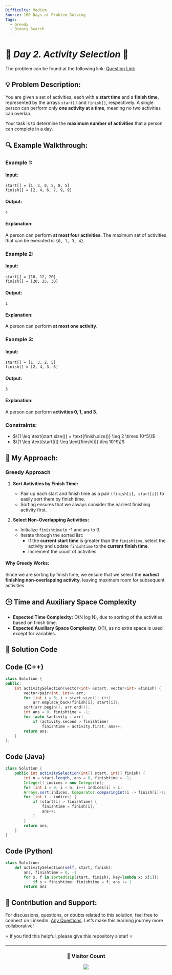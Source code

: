 ```yaml
---
Difficulty: Medium
Source: 160 Days of Problem Solving
Tags:
  - Greedy
  - Binary Search
---
```


# 🚀 _Day 2. Activity Selection_ 🧠

The problem can be found at the following link: [Question Link](https://www.geeksforgeeks.org/batch/gfg-160-problems/track/greedy-gfg-160/problem/activity-selection-1587115620)

## 💡 **Problem Description:**

You are given a set of activities, each with a **start time** and a **finish time**, represented by the arrays `start[]` and `finish[]`, respectively. A single person can perform only **one activity at a time**, meaning no two activities can overlap.

Your task is to determine the **maximum number of activities** that a person can complete in a day.

## 🔍 **Example Walkthrough:**

### **Example 1:**

#### **Input:**

```
start[] = [1, 3, 0, 5, 8, 5]
finish[] = [2, 4, 6, 7, 9, 9]
```

#### **Output:**

```
4
```

#### **Explanation:**

A person can perform **at most four activities**. The maximum set of activities that can be executed is `{0, 1, 3, 4}`.

### **Example 2:**

#### **Input:**

```
start[] = [10, 12, 20]
finish[] = [20, 25, 30]
```

#### **Output:**

```
1
```

#### **Explanation:**

A person can perform **at most one activity**.

### **Example 3:**

#### **Input:**

```
start[] = [1, 3, 2, 5]
finish[] = [2, 4, 3, 6]
```

#### **Output:**

```
3
```

#### **Explanation:**

A person can perform **activities 0, 1, and 3**.

### **Constraints:**

- $\(1 \leq \text{start.size()} = \text{finish.size()} \leq 2 \times 10^5\)$
- $\(1 \leq \text{start[i]} \leq \text{finish[i]} \leq 10^9\)$

## 🎯 **My Approach:**

### **Greedy Approach**

1. **Sort Activities by Finish Time:**

   - Pair up each start and finish time as a pair `(finish[i], start[i])` to easily sort them by finish time.
   - Sorting ensures that we always consider the earliest finishing activity first.

2. **Select Non-Overlapping Activities:**
   - Initialize `finishtime` to -1 and `ans` to 0.
   - Iterate through the sorted list:
     - If the **current start time** is greater than the `finishtime`, select the activity and update `finishtime` to the **current finish time**.
     - Increment the count of activities.

#### **Why Greedy Works:**

Since we are sorting by finish time, we ensure that we select the **earliest finishing non-overlapping activity**, leaving maximum room for subsequent activities.

## 🕒 **Time and Auxiliary Space Complexity**

- **Expected Time Complexity:** O(N log N), due to sorting of the activities based on finish time.
- **Expected Auxiliary Space Complexity:** O(1), as no extra space is used except for variables.

## 📝 **Solution Code**

## **Code (C++)**

```cpp
class Solution {
public:
    int activitySelection(vector<int> &start, vector<int> &finish) {
        vector<pair<int, int>> arr;
        for (int i = 0; i < start.size(); i++)
            arr.emplace_back(finish[i], start[i]);
        sort(arr.begin(), arr.end());
        int ans = 0, finishtime = -1;
        for (auto &activity : arr)
            if (activity.second > finishtime)
                finishtime = activity.first, ans++;
        return ans;
    }
};
```

## **Code (Java)**

```java
class Solution {
    public int activitySelection(int[] start, int[] finish) {
        int n = start.length, ans = 0, finishtime = -1;
        Integer[] indices = new Integer[n];
        for (int i = 0; i < n; i++) indices[i] = i;
        Arrays.sort(indices, Comparator.comparingInt(i -> finish[i]));
        for (int i : indices) {
            if (start[i] > finishtime) {
                finishtime = finish[i];
                ans++;
            }
        }
        return ans;
    }
}
```

## **Code (Python)**

```python
class Solution:
    def activitySelection(self, start, finish):
        ans, finishtime = 0, -1
        for s, f in sorted(zip(start, finish), key=lambda x: x[1]):
            if s > finishtime: finishtime = f; ans += 1
        return ans
```

## 🎯 **Contribution and Support:**

For discussions, questions, or doubts related to this solution, feel free to connect on LinkedIn: [Any Questions](https://www.linkedin.com/in/patel-hetkumar-sandipbhai-8b110525a/). Let’s make this learning journey more collaborative!

⭐ If you find this helpful, please give this repository a star! ⭐

---

<div align="center">
  <h3><b>📍 Visitor Count</b></h3>
</div>

<p align="center">
  <img src="https://profile-counter.glitch.me/Hunterdii/count.svg" />
</p>
